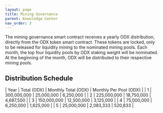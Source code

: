 ```yaml
---
layout: page
title: Mining Governance
parent: Knowledge Center
nav_order: 3
---
```


The mining governance smart contract receives a yearly ODX distribution, directly from the ODX token smart contract. These tokens are locked, only to be released for liquidity mining to the nominated mining pools. Each month, the top four liquidity pools by ODX staking weight will be nominated. At the beginning of the month, ODX will be distributed to their respective mining pools.

## Distribution Schedule

| Year | Total (ODX) | Monthly Total (ODX) | Monthly Per Pool (ODX) |
| 1 | 300,000,000 | 25,000,000 | 6,250,000 |
| 2 | 225,000,000 | 18,750,000 | 4,687,500 |
| 3 | 150,000,000 | 12,500,000 | 3,125,000 |
| 4 | 75,000,000 | 6,250,000 | 1,625,000 |
| 5 | 25,000,000 | 2,083,333 | 520,833 |
